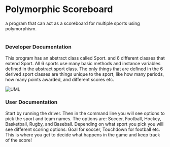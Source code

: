 # Polymorphic Scoreboard
a program that can act as a scoreboard for multiple sports using polymorphism.
#
### Developer Documentation

This program has an abstract class called Sport. and 6 different classes that extend Sport. All 6 sports use many basic methods and instance variables defined in the abstract sport class. The only things that are defined in the 6 derived sport classes are things unique to the sport, like how many periods, how many points awarded, and different scores etc.

![UML](../umls/scoreboard.png)

### User Documentation

Start by running the driver. Then in the command line you will see options to pick the sport and team names. The options are: Soccer, Football, Hockey, Basketball, Rugby, and Baseball. Depending on what sport you pick you will see different scoring options: Goal for soccer, Touchdown for football etc. This is where you get to decide what happens in the game and keep track of the score!